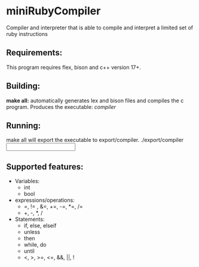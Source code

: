 # miniRubyCompiler
Compiler and interpreter that is able to compile and interpret a limited set of ruby instructions

## Requirements:

This program requires flex, bison and c++ version 17+.

## Building:

**make all:** automatically generates lex and bison files and compiles the c program. Produces the executable: *compiler*

## Running:

make all will export the executable to export/compiler.
./export/compiler <input file>

## Supported features:

- Variables: 
  - int
  - bool
- expressions/operations:
  - =, != , &=, +=, -=, *=, /=
  - +, -, *, /
- Statements:
  - if, else, elseif
  - unless
  - then
  - while, do
  - until
  - \<, >, \>=, <=, &&, ||, !